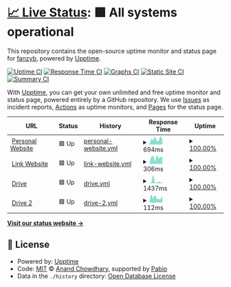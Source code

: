 # [📈 Live Status](https://status.fan.my.id): <!--live status--> **🟩 All systems operational**

This repository contains the open-source uptime monitor and status page for [fanzyb](https://status.fan.my.id), powered by [Upptime](https://github.com/upptime/upptime).

[![Uptime CI](https://github.com/fanzyb/upptime/workflows/Uptime%20CI/badge.svg)](https://github.com/fanzyb/upptime/actions?query=workflow%3A%22Uptime+CI%22)
[![Response Time CI](https://github.com/fanzyb/upptime/workflows/Response%20Time%20CI/badge.svg)](https://github.com/fanzyb/upptime/actions?query=workflow%3A%22Response+Time+CI%22)
[![Graphs CI](https://github.com/fanzyb/upptime/workflows/Graphs%20CI/badge.svg)](https://github.com/fanzyb/upptime/actions?query=workflow%3A%22Graphs+CI%22)
[![Static Site CI](https://github.com/fanzyb/upptime/workflows/Static%20Site%20CI/badge.svg)](https://github.com/fanzyb/upptime/actions?query=workflow%3A%22Static+Site+CI%22)
[![Summary CI](https://github.com/fanzyb/upptime/workflows/Summary%20CI/badge.svg)](https://github.com/fanzyb/upptime/actions?query=workflow%3A%22Summary+CI%22)

With [Upptime](https://upptime.js.org), you can get your own unlimited and free uptime monitor and status page, powered entirely by a GitHub repository. We use [Issues](https://github.com/fanzyb/upptime/issues) as incident reports, [Actions](https://github.com/fanzyb/upptime/actions) as uptime monitors, and [Pages](https://status.fan.my.id) for the status page.

<!--start: status pages-->
<!-- This summary is generated by Upptime (https://github.com/upptime/upptime) -->
<!-- Do not edit this manually, your changes will be overwritten -->
<!-- prettier-ignore -->
| URL | Status | History | Response Time | Uptime |
| --- | ------ | ------- | ------------- | ------ |
| <img alt="" src="https://icons.duckduckgo.com/ip3/fan.my.id.ico" height="13"> [Personal Website](https://fan.my.id) | 🟩 Up | [personal-website.yml](https://github.com/fanzyb/upptime/commits/HEAD/history/personal-website.yml) | <details><summary><img alt="Response time graph" src="./graphs/personal-website/response-time-week.png" height="20"> 694ms</summary><br><a href="https://status.fan.my.id/history/personal-website"><img alt="Response time 622" src="https://img.shields.io/endpoint?url=https%3A%2F%2Fraw.githubusercontent.com%2Ffanzyb%2Fupptime%2FHEAD%2Fapi%2Fpersonal-website%2Fresponse-time.json"></a><br><a href="https://status.fan.my.id/history/personal-website"><img alt="24-hour response time 559" src="https://img.shields.io/endpoint?url=https%3A%2F%2Fraw.githubusercontent.com%2Ffanzyb%2Fupptime%2FHEAD%2Fapi%2Fpersonal-website%2Fresponse-time-day.json"></a><br><a href="https://status.fan.my.id/history/personal-website"><img alt="7-day response time 694" src="https://img.shields.io/endpoint?url=https%3A%2F%2Fraw.githubusercontent.com%2Ffanzyb%2Fupptime%2FHEAD%2Fapi%2Fpersonal-website%2Fresponse-time-week.json"></a><br><a href="https://status.fan.my.id/history/personal-website"><img alt="30-day response time 784" src="https://img.shields.io/endpoint?url=https%3A%2F%2Fraw.githubusercontent.com%2Ffanzyb%2Fupptime%2FHEAD%2Fapi%2Fpersonal-website%2Fresponse-time-month.json"></a><br><a href="https://status.fan.my.id/history/personal-website"><img alt="1-year response time 622" src="https://img.shields.io/endpoint?url=https%3A%2F%2Fraw.githubusercontent.com%2Ffanzyb%2Fupptime%2FHEAD%2Fapi%2Fpersonal-website%2Fresponse-time-year.json"></a></details> | <details><summary><a href="https://status.fan.my.id/history/personal-website">100.00%</a></summary><a href="https://status.fan.my.id/history/personal-website"><img alt="All-time uptime 99.99%" src="https://img.shields.io/endpoint?url=https%3A%2F%2Fraw.githubusercontent.com%2Ffanzyb%2Fupptime%2FHEAD%2Fapi%2Fpersonal-website%2Fuptime.json"></a><br><a href="https://status.fan.my.id/history/personal-website"><img alt="24-hour uptime 100.00%" src="https://img.shields.io/endpoint?url=https%3A%2F%2Fraw.githubusercontent.com%2Ffanzyb%2Fupptime%2FHEAD%2Fapi%2Fpersonal-website%2Fuptime-day.json"></a><br><a href="https://status.fan.my.id/history/personal-website"><img alt="7-day uptime 100.00%" src="https://img.shields.io/endpoint?url=https%3A%2F%2Fraw.githubusercontent.com%2Ffanzyb%2Fupptime%2FHEAD%2Fapi%2Fpersonal-website%2Fuptime-week.json"></a><br><a href="https://status.fan.my.id/history/personal-website"><img alt="30-day uptime 99.96%" src="https://img.shields.io/endpoint?url=https%3A%2F%2Fraw.githubusercontent.com%2Ffanzyb%2Fupptime%2FHEAD%2Fapi%2Fpersonal-website%2Fuptime-month.json"></a><br><a href="https://status.fan.my.id/history/personal-website"><img alt="1-year uptime 99.99%" src="https://img.shields.io/endpoint?url=https%3A%2F%2Fraw.githubusercontent.com%2Ffanzyb%2Fupptime%2FHEAD%2Fapi%2Fpersonal-website%2Fuptime-year.json"></a></details>
| <img alt="" src="https://icons.duckduckgo.com/ip3/link.fan.my.id.ico" height="13"> [Link Website](https://link.fan.my.id) | 🟩 Up | [link-website.yml](https://github.com/fanzyb/upptime/commits/HEAD/history/link-website.yml) | <details><summary><img alt="Response time graph" src="./graphs/link-website/response-time-week.png" height="20"> 306ms</summary><br><a href="https://status.fan.my.id/history/link-website"><img alt="Response time 264" src="https://img.shields.io/endpoint?url=https%3A%2F%2Fraw.githubusercontent.com%2Ffanzyb%2Fupptime%2FHEAD%2Fapi%2Flink-website%2Fresponse-time.json"></a><br><a href="https://status.fan.my.id/history/link-website"><img alt="24-hour response time 363" src="https://img.shields.io/endpoint?url=https%3A%2F%2Fraw.githubusercontent.com%2Ffanzyb%2Fupptime%2FHEAD%2Fapi%2Flink-website%2Fresponse-time-day.json"></a><br><a href="https://status.fan.my.id/history/link-website"><img alt="7-day response time 306" src="https://img.shields.io/endpoint?url=https%3A%2F%2Fraw.githubusercontent.com%2Ffanzyb%2Fupptime%2FHEAD%2Fapi%2Flink-website%2Fresponse-time-week.json"></a><br><a href="https://status.fan.my.id/history/link-website"><img alt="30-day response time 283" src="https://img.shields.io/endpoint?url=https%3A%2F%2Fraw.githubusercontent.com%2Ffanzyb%2Fupptime%2FHEAD%2Fapi%2Flink-website%2Fresponse-time-month.json"></a><br><a href="https://status.fan.my.id/history/link-website"><img alt="1-year response time 264" src="https://img.shields.io/endpoint?url=https%3A%2F%2Fraw.githubusercontent.com%2Ffanzyb%2Fupptime%2FHEAD%2Fapi%2Flink-website%2Fresponse-time-year.json"></a></details> | <details><summary><a href="https://status.fan.my.id/history/link-website">100.00%</a></summary><a href="https://status.fan.my.id/history/link-website"><img alt="All-time uptime 100.00%" src="https://img.shields.io/endpoint?url=https%3A%2F%2Fraw.githubusercontent.com%2Ffanzyb%2Fupptime%2FHEAD%2Fapi%2Flink-website%2Fuptime.json"></a><br><a href="https://status.fan.my.id/history/link-website"><img alt="24-hour uptime 100.00%" src="https://img.shields.io/endpoint?url=https%3A%2F%2Fraw.githubusercontent.com%2Ffanzyb%2Fupptime%2FHEAD%2Fapi%2Flink-website%2Fuptime-day.json"></a><br><a href="https://status.fan.my.id/history/link-website"><img alt="7-day uptime 100.00%" src="https://img.shields.io/endpoint?url=https%3A%2F%2Fraw.githubusercontent.com%2Ffanzyb%2Fupptime%2FHEAD%2Fapi%2Flink-website%2Fuptime-week.json"></a><br><a href="https://status.fan.my.id/history/link-website"><img alt="30-day uptime 100.00%" src="https://img.shields.io/endpoint?url=https%3A%2F%2Fraw.githubusercontent.com%2Ffanzyb%2Fupptime%2FHEAD%2Fapi%2Flink-website%2Fuptime-month.json"></a><br><a href="https://status.fan.my.id/history/link-website"><img alt="1-year uptime 100.00%" src="https://img.shields.io/endpoint?url=https%3A%2F%2Fraw.githubusercontent.com%2Ffanzyb%2Fupptime%2FHEAD%2Fapi%2Flink-website%2Fuptime-year.json"></a></details>
| <img alt="" src="https://icons.duckduckgo.com/ip3/drive.manji.eu.org.ico" height="13"> [Drive](https://drive.manji.eu.org) | 🟩 Up | [drive.yml](https://github.com/fanzyb/upptime/commits/HEAD/history/drive.yml) | <details><summary><img alt="Response time graph" src="./graphs/drive/response-time-week.png" height="20"> 1437ms</summary><br><a href="https://status.fan.my.id/history/drive"><img alt="Response time 837" src="https://img.shields.io/endpoint?url=https%3A%2F%2Fraw.githubusercontent.com%2Ffanzyb%2Fupptime%2FHEAD%2Fapi%2Fdrive%2Fresponse-time.json"></a><br><a href="https://status.fan.my.id/history/drive"><img alt="24-hour response time 687" src="https://img.shields.io/endpoint?url=https%3A%2F%2Fraw.githubusercontent.com%2Ffanzyb%2Fupptime%2FHEAD%2Fapi%2Fdrive%2Fresponse-time-day.json"></a><br><a href="https://status.fan.my.id/history/drive"><img alt="7-day response time 1437" src="https://img.shields.io/endpoint?url=https%3A%2F%2Fraw.githubusercontent.com%2Ffanzyb%2Fupptime%2FHEAD%2Fapi%2Fdrive%2Fresponse-time-week.json"></a><br><a href="https://status.fan.my.id/history/drive"><img alt="30-day response time 1199" src="https://img.shields.io/endpoint?url=https%3A%2F%2Fraw.githubusercontent.com%2Ffanzyb%2Fupptime%2FHEAD%2Fapi%2Fdrive%2Fresponse-time-month.json"></a><br><a href="https://status.fan.my.id/history/drive"><img alt="1-year response time 837" src="https://img.shields.io/endpoint?url=https%3A%2F%2Fraw.githubusercontent.com%2Ffanzyb%2Fupptime%2FHEAD%2Fapi%2Fdrive%2Fresponse-time-year.json"></a></details> | <details><summary><a href="https://status.fan.my.id/history/drive">100.00%</a></summary><a href="https://status.fan.my.id/history/drive"><img alt="All-time uptime 100.00%" src="https://img.shields.io/endpoint?url=https%3A%2F%2Fraw.githubusercontent.com%2Ffanzyb%2Fupptime%2FHEAD%2Fapi%2Fdrive%2Fuptime.json"></a><br><a href="https://status.fan.my.id/history/drive"><img alt="24-hour uptime 100.00%" src="https://img.shields.io/endpoint?url=https%3A%2F%2Fraw.githubusercontent.com%2Ffanzyb%2Fupptime%2FHEAD%2Fapi%2Fdrive%2Fuptime-day.json"></a><br><a href="https://status.fan.my.id/history/drive"><img alt="7-day uptime 100.00%" src="https://img.shields.io/endpoint?url=https%3A%2F%2Fraw.githubusercontent.com%2Ffanzyb%2Fupptime%2FHEAD%2Fapi%2Fdrive%2Fuptime-week.json"></a><br><a href="https://status.fan.my.id/history/drive"><img alt="30-day uptime 100.00%" src="https://img.shields.io/endpoint?url=https%3A%2F%2Fraw.githubusercontent.com%2Ffanzyb%2Fupptime%2FHEAD%2Fapi%2Fdrive%2Fuptime-month.json"></a><br><a href="https://status.fan.my.id/history/drive"><img alt="1-year uptime 100.00%" src="https://img.shields.io/endpoint?url=https%3A%2F%2Fraw.githubusercontent.com%2Ffanzyb%2Fupptime%2FHEAD%2Fapi%2Fdrive%2Fuptime-year.json"></a></details>
| <img alt="" src="https://icons.duckduckgo.com/ip3/repo.kojedrive.workers.dev.ico" height="13"> [Drive 2](https://repo.kojedrive.workers.dev) | 🟩 Up | [drive-2.yml](https://github.com/fanzyb/upptime/commits/HEAD/history/drive-2.yml) | <details><summary><img alt="Response time graph" src="./graphs/drive-2/response-time-week.png" height="20"> 112ms</summary><br><a href="https://status.fan.my.id/history/drive-2"><img alt="Response time 113" src="https://img.shields.io/endpoint?url=https%3A%2F%2Fraw.githubusercontent.com%2Ffanzyb%2Fupptime%2FHEAD%2Fapi%2Fdrive-2%2Fresponse-time.json"></a><br><a href="https://status.fan.my.id/history/drive-2"><img alt="24-hour response time 111" src="https://img.shields.io/endpoint?url=https%3A%2F%2Fraw.githubusercontent.com%2Ffanzyb%2Fupptime%2FHEAD%2Fapi%2Fdrive-2%2Fresponse-time-day.json"></a><br><a href="https://status.fan.my.id/history/drive-2"><img alt="7-day response time 112" src="https://img.shields.io/endpoint?url=https%3A%2F%2Fraw.githubusercontent.com%2Ffanzyb%2Fupptime%2FHEAD%2Fapi%2Fdrive-2%2Fresponse-time-week.json"></a><br><a href="https://status.fan.my.id/history/drive-2"><img alt="30-day response time 118" src="https://img.shields.io/endpoint?url=https%3A%2F%2Fraw.githubusercontent.com%2Ffanzyb%2Fupptime%2FHEAD%2Fapi%2Fdrive-2%2Fresponse-time-month.json"></a><br><a href="https://status.fan.my.id/history/drive-2"><img alt="1-year response time 113" src="https://img.shields.io/endpoint?url=https%3A%2F%2Fraw.githubusercontent.com%2Ffanzyb%2Fupptime%2FHEAD%2Fapi%2Fdrive-2%2Fresponse-time-year.json"></a></details> | <details><summary><a href="https://status.fan.my.id/history/drive-2">100.00%</a></summary><a href="https://status.fan.my.id/history/drive-2"><img alt="All-time uptime 100.00%" src="https://img.shields.io/endpoint?url=https%3A%2F%2Fraw.githubusercontent.com%2Ffanzyb%2Fupptime%2FHEAD%2Fapi%2Fdrive-2%2Fuptime.json"></a><br><a href="https://status.fan.my.id/history/drive-2"><img alt="24-hour uptime 100.00%" src="https://img.shields.io/endpoint?url=https%3A%2F%2Fraw.githubusercontent.com%2Ffanzyb%2Fupptime%2FHEAD%2Fapi%2Fdrive-2%2Fuptime-day.json"></a><br><a href="https://status.fan.my.id/history/drive-2"><img alt="7-day uptime 100.00%" src="https://img.shields.io/endpoint?url=https%3A%2F%2Fraw.githubusercontent.com%2Ffanzyb%2Fupptime%2FHEAD%2Fapi%2Fdrive-2%2Fuptime-week.json"></a><br><a href="https://status.fan.my.id/history/drive-2"><img alt="30-day uptime 100.00%" src="https://img.shields.io/endpoint?url=https%3A%2F%2Fraw.githubusercontent.com%2Ffanzyb%2Fupptime%2FHEAD%2Fapi%2Fdrive-2%2Fuptime-month.json"></a><br><a href="https://status.fan.my.id/history/drive-2"><img alt="1-year uptime 100.00%" src="https://img.shields.io/endpoint?url=https%3A%2F%2Fraw.githubusercontent.com%2Ffanzyb%2Fupptime%2FHEAD%2Fapi%2Fdrive-2%2Fuptime-year.json"></a></details>

<!--end: status pages-->

[**Visit our status website →**](https://status.fan.my.id)

## 📄 License

- Powered by: [Upptime](https://github.com/upptime/upptime)
- Code: [MIT](./LICENSE) © [Anand Chowdhary](https://anandchowdhary.com), supported by [Pabio](https://pabio.com)
- Data in the `./history` directory: [Open Database License](https://opendatacommons.org/licenses/odbl/1-0/)
